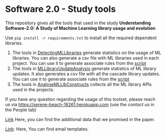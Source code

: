 # Software 2.0 - Study tools
This repository gives all the tools that used in the study **Understanding Software-2.0: A Study of Machine Learning library usage and evolution**

Use `pip install -r requirements.txt` to install all the required dependent libraries.

1. The tools in [DetectingMLLibraries](https://github.com/maldil/software2.0-studytools/tree/master/DetectingMLLibraries) generate statistics on the usage of ML libraries. You can also generate a csv file with ML libraries used in each project. You can use it to generate associate rules from the [script](https://github.com/maldil/software2.0-studytools/tree/master/FPGrowth)  
2. The tools in [MLLibraryUpdateAnalysis](https://github.com/maldil/software2.0-studytools/tree/master/MLLibraryUpdateAnalysis) generate statistics of ML library updates. It also generates a csv file with all the cascade library updates. You can use it to generate associate rules from the [script](https://github.com/maldil/software2.0-studytools/tree/master/FPGrowth) 
3. The tools in [AnalyseMLLibConstructs](https://github.com/maldil/software2.0-studytools/tree/master/AnalyseMLLibConstructs) collects all the ML library APIs used in the projects. 

If you have any question regarding the usage of this toolset, please reach us via https://serene-beach-16261.herokuapp.com (use the *contact us* in the People tab)

[Link](https://github.com/maldil/software2.0-studytools/tree/master/Additional_Data) Here, you can find the additional data that we promised in the paper.

[Link](https://github.com/maldil/software2.0-studytools/blob/master/Email_Templates.pdf): Here, You can find email templates.
